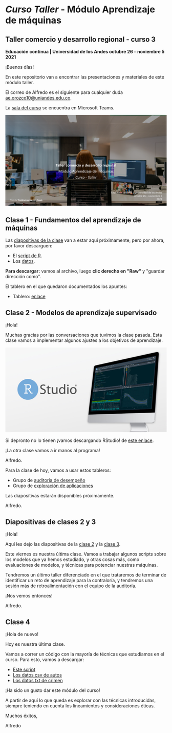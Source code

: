 # *Curso Taller* - Módulo Aprendizaje de máquinas
## Taller comercio y desarrollo regional - curso 3
**Educación continua | Universidad de los Andes
octubre 26 – noviembre 5</br>
2021**


¡Buenos días!

En este repositorio van a encontrar las presentaciones y materiales de este módulo taller.

El correo de Alfredo es el siguiente para cualquier duda ae.orozco10@uniandes.edu.co.

La [sala del curso](https://nam10.safelinks.protection.outlook.com/ap/t-59584e83/?url=https%3A%2F%2Fteams.microsoft.com%2Fl%2Fmeetup-join%2F19%253aRxgt0oHArvulfmn5oxQw13R96220vpRqXHzvL4Lnq1Q1%2540thread.tacv2%2F1633030844764%3Fcontext%3D%257b%2522Tid%2522%253a%2522fabd047c-ff48-492a-8bbb-8f98b9fb9cca%2522%252c%2522Oid%2522%253a%25221d86a45e-00b7-4594-a592-b0ffaa82fc62%2522%257d&data=04%7C01%7Cae.orozco10%40uniandes.edu.co%7C3490610f4c1c480b9a8608d9845c0ef0%7Cfabd047cff48492a8bbb8f98b9fb9cca%7C0%7C0%7C637686353599428468%7CUnknown%7CTWFpbGZsb3d8eyJWIjoiMC4wLjAwMDAiLCJQIjoiV2luMzIiLCJBTiI6Ik1haWwiLCJXVCI6Mn0%3D%7C1000&sdata=sfioVcmCpExY06TxL1i%2BrBd8jOl87uJEKBtxW5OoXYU%3D&reserved=0) se encuentra en Microsoft Teams.

![Carátula del curso](https://github.com/alorozco22/taller-comercio-2021/blob/master/img/cover2.png)

## Clase 1 - Fundamentos del aprendizaje de máquinas

Las [diapositivas de la clase](https://github.com/alorozco22/taller-comercio-2021/blob/master/clases/2021%2010%2026%20Clase%201%20-%20Fundamentos%20de%20Machine%20Learning.pdf) van a estar aquí próximamente, pero por ahora, por favor descarguen:
* El [script de R](https://github.com/alorozco22/taller-comercio-2021/blob/master/scripts/2021%2010%2026%20Proceso%20de%20Aprendizaje%20de%20Maquinas.R).
*  Los [datos](https://github.com/alorozco22/taller-comercio-2021/blob/master/data/binary.csv).

**Para descargar:** vamos al archivo, luego **clic derecho en "Raw"** y "guardar dirección como".

El tablero en el que quedaron documentados los apuntes:

* Tablero: [enlace](https://jamboard.google.com/d/1a9NEOPsd_3TxbVXqR9RS0XIOWUvwXekookqkuHM4uQ8/edit?usp=sharing)

## Clase 2 - Modelos de aprendizaje supervisado

¡Hola!

Muchas gracias por las conversaciones que tuvimos la clase pasada. Esta clase vamos a implementar algunos ajustes a los objetivos de aprendizaje.


![Carátula del curso](https://github.com/alorozco22/taller-comercio-2021/blob/master/img/rstudio.jpeg)

Si depronto no lo tienen ¡vamos descargando RStudio! de [este enlace](https://www.rstudio.com/products/rstudio/).

¡La otra clase vamos a ir manos al programa!

Alfredo.


Para la clase de hoy, vamos a usar estos tableros:

* Grupo de [auditoría de desempeño](https://jamboard.google.com/d/12bDuNzp7Tw8CXxUNzt_IpEZ3WzTXBhnx97C4FcvgBhA/edit?usp=sharing)
* Grupo de [exploración de aplicaciones](https://jamboard.google.com/d/1YEQAe_jKNXzEQLZlM0Pz_552tPix6UGgs65aYF972lQ/edit?usp=sharing)


Las diapositivas estarán disponibles próximamente.

Alfredo.

## Diapositivas de clases 2 y 3

¡Hola!

Aquí les dejo las diapositivas de la [clase 2](https://github.com/alorozco22/taller-comercio-2021/blob/master/clases/2021%2010%2028%20Clase%202%20-%20Aprendizaje%20supervisado.pdf) y la [clase 3](https://github.com/alorozco22/taller-comercio-2021/blob/master/clases/2021%2011%2002%20Clase%203%20-%20Aprendizaje%20no%20supervisado.pdf).

Este viernes es nuestra última clase. Vamos a trabajar algunos scripts sobre los modelos que ya hemos estudiado, y otras cosas más, como evaluaciones de modelos, y técnicas para potenciar nuestras máquinas.

Tendremos un último taller diferenciado en el que trataremos de terminar de identificar un reto de aprendizaje para la contraloría, y tendremos una sesión más de retroalimentación con el equipo de la auditoría.

¡Nos vemos entonces!

Alfredo.


## Clase 4

¡Hola de nuevo!

Hoy es nuestra última clase.

Vamos a correr un código con la mayoría de técnicas que estudiamos en el curso.
Para esto, vamos a descargar:

* [Este script](https://github.com/alorozco22/taller-comercio-2021/blob/master/scripts/2021%2011%2005%20Script%20maquinas%20de%20aprendizaje.R)
* [Los datos csv de autos](https://github.com/alorozco22/taller-comercio-2021/blob/master/data/audi.csv)
* [Los datos txt de crimen](https://github.com/alorozco22/taller-comercio-2021/blob/master/data/uscrime.txt)

¡Ha sido un gusto dar este módulo del curso!

A partir de aquí lo que queda es explorar con las técnicas introducidas, siempre teniendo en cuenta los lineamientos y consideraciones éticas.

Muchos éxitos,

Alfredo



